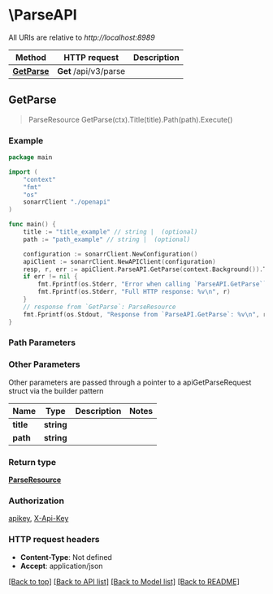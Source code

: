 # \ParseAPI

All URIs are relative to *http://localhost:8989*

Method | HTTP request | Description
------------- | ------------- | -------------
[**GetParse**](ParseAPI.md#GetParse) | **Get** /api/v3/parse | 



## GetParse

> ParseResource GetParse(ctx).Title(title).Path(path).Execute()



### Example

```go
package main

import (
    "context"
    "fmt"
    "os"
    sonarrClient "./openapi"
)

func main() {
    title := "title_example" // string |  (optional)
    path := "path_example" // string |  (optional)

    configuration := sonarrClient.NewConfiguration()
    apiClient := sonarrClient.NewAPIClient(configuration)
    resp, r, err := apiClient.ParseAPI.GetParse(context.Background()).Title(title).Path(path).Execute()
    if err != nil {
        fmt.Fprintf(os.Stderr, "Error when calling `ParseAPI.GetParse``: %v\n", err)
        fmt.Fprintf(os.Stderr, "Full HTTP response: %v\n", r)
    }
    // response from `GetParse`: ParseResource
    fmt.Fprintf(os.Stdout, "Response from `ParseAPI.GetParse`: %v\n", resp)
}
```

### Path Parameters



### Other Parameters

Other parameters are passed through a pointer to a apiGetParseRequest struct via the builder pattern


Name | Type | Description  | Notes
------------- | ------------- | ------------- | -------------
 **title** | **string** |  | 
 **path** | **string** |  | 

### Return type

[**ParseResource**](ParseResource.md)

### Authorization

[apikey](../README.md#apikey), [X-Api-Key](../README.md#X-Api-Key)

### HTTP request headers

- **Content-Type**: Not defined
- **Accept**: application/json

[[Back to top]](#) [[Back to API list]](../README.md#documentation-for-api-endpoints)
[[Back to Model list]](../README.md#documentation-for-models)
[[Back to README]](../README.md)


